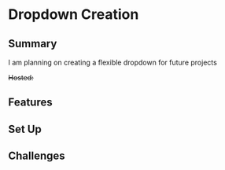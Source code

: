 # Dropdown Creation

## Summary

I am planning on creating a flexible dropdown for future projects

<del>Hosted:

## Features

## Set Up

## Challenges